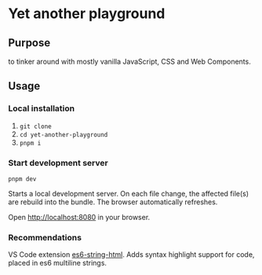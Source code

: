 # Yet another playground

## Purpose

to tinker around with mostly vanilla JavaScript, CSS and Web Components.

## Usage

### Local installation

1. `git clone`
2. `cd yet-another-playground`
3. `pnpm i`

### Start development server

`pnpm dev`

Starts a local development server. On each file change, the affected file(s) are rebuild into the bundle. The browser automatically refreshes.

Open [http://localhost:8080](http://localhost:8080) in your browser.

### Recommendations

VS Code extension [es6-string-html](https://marketplace.visualstudio.com/items?itemName=Tobermory.es6-string-html). Adds syntax highlight support for code, placed in es6 multiline strings.
